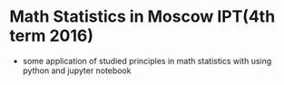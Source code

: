 # Math Statistics in Moscow IPT(4th term 2016)
- some application of studied principles in math statistics with using python and jupyter notebook
